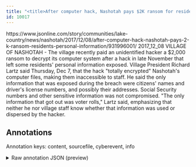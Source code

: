 ```yaml
---
title: "<title>After computer hack, Nashotah pays $2K ransom for residents' personal information</title>"
id: 10017
---
```


<title>After computer hack, Nashotah pays $2K ransom for residents' personal information</title>
<source> https://www.jsonline.com/story/communities/lake-country/news/nashotah/2017/12/08/after-computer-hack-nashotah-pays-2-k-ransom-residents-personal-information/931996001/ </source>
<date> 2017_12_08 </date>
<text>
VILLAGE OF NASHOTAH - The village recently paid an unidentified hacker a $2,000 ransom to decrypt its computer system after a hack in late November that left some residents' personal information exposed.
Village President Richard Lartz said Thursday, Dec 7, that the hack "totally encrypted" Nashotah's computer files, making them inaccessible to staff. He said the only information that was exposed during the breach were citizens' names and driver's license numbers, and possibly their addresses. 
Social Security numbers and other sensitive information was not compromised. 
"The only information that got out was voter rolls," Lartz said, emphasizing that neither he nor village staff know whether that information was used or dispersed by the hacker.
</text>



## Annotations

Annotation keys: content, sourcefile, cyberevent, info

<details>
<summary>Raw annotation JSON (preview)</summary>

```json
{
  "content": "VILLAGE OF NASHOTAH - The village recently paid an unidentified hacker a $2,000 ransom to decrypt its computer system after a hack in late November that left some residents' personal information exposed. Village President Richard Lartz said Thursday, Dec 7, that the hack \"totally encrypted\" Nashotah's computer files, making them inaccessible to staff. He said the only information that was exposed during the breach were citizens' names and driver's license numbers, and possibly their addresses.  Social Security numbers and other sensitive information was not compromised.  \"The only information that got out was voter rolls,\" Lartz said, emphasizing that neither he nor village staff know whether that information was used or dispersed by the hacker.",
  "sourcefile": "10017.txt",
  "cyberevent": {
    "hopper": [
      {
        "index": 0,
        "relation": "Same",
        "events": [
          {
            "index": "E5",
            "type": "Attack",
            "realis": "Actual",
            "nugget": {
              "startOffset": 388,
              "index": "T12",
              "endOffset": 399,
              "text": "was exposed"
            },
            "argument": [
              {
                "index": "T13",
                "text": "information",
                "endOffset": 382,
                "role": {
                  "type": "Compromised-Data"
                },
                "startOffset": 371,
                "type": "Data"
              }
            ],
            "subtype": "Databreach"
          },
          {
            "index": "E6",
            "type": "Attack",
            "realis": "Actual",
            "nugget": {
              "startOffset": 407,
              "index": "T14",
              "endOffset": 417,
              "text": "the breach"
            },
            "argument": [
              {
                "index": "T15",
                "text": "names",
                "endOffset": 438,
                "role": {
                  "type": "Compromised-Data"
                },
                "startOffset": 433,
                "type": "PII"
              },
              {
                "index": "T16",
                "text": "driver's license numbers",
                "endOffset": 467,
                "role": {
                  "type": "Compromised-Data"
                },
                "startOffset": 443,
                "type": "PII"
              },
              {
                "index": "T17",
                "text": "their addresses",
                "endOffset": 497,
                "role": {
                  "type": "Compromised-Data"
                },
                "startOffset": 482,
                "type": "PII"
              },
              {
                "index": "T28",
                "external_reference": {
                  "wikidataid": "Q1020994"
                },
                "endOffset": 431,
                "role": {
                  "type": "Victim"
                },
                "text": "citizens",
                "startOffset": 423,
                "type": "Person"
              }
            ],
            "subtype": "Databreach"
          },
          {
            "index": "E3",
            "type": "Attack",
            "realis": "Actual",
            "nugget": {
              "startOffset": 124,
              "index": "T9",
              "endOffset": 130,
              "text": "a hack"
            },
            "argument": [
              {
                "index": "T7",
                "text": "late November",
                "endOffset": 147,
                "role": {
                  "type": "Time"
                },
                "startOffset": 134,
                "type": "Time"
              }
            ],
            "subtype": "Databreach"
          },
          {
            "index": "E4",
            "type": "Attack",
            "realis": "Actual",
            "nugget": {
              "startOffs
```
</details>
